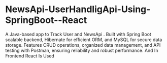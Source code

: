 # NewsApi-UserHandligApi-Using-SpringBoot--React
A Java-based app to Track User and NewsApi . Built with Spring Boot scalable backend, Hibernate for efficient ORM, and MySQL for secure data storage. Features CRUD operations, organized data management, and API testing with Postman, ensuring reliability and robust performance. And In Frontend React Is  Used
